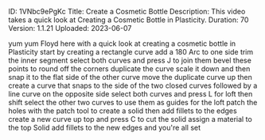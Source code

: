 ID: 1VNbc9ePgKc
Title: Create a Cosmetic Bottle
Description: This video takes a quick look at Creating a Cosmetic Bottle in Plasticity.
Duration: 70
Version: 1.1.21
Uploaded: 2023-06-07

yum yum
Floyd here with a quick look at creating
a cosmetic bottle in Plasticity start by
creating a rectangle curve add a 180 Arc
to one side trim the inner segment
select both curves and press J to join
them bevel these points to round off the
corners duplicate the curve scale it
down and then snap it to the flat side
of the other curve move the duplicate
curve up then create a curve that snaps
to the side of the two closed curves
followed by a line curve on the opposite
side
select both curves and press L for loft
then shift select the other two curves
to use them as guides for the loft
patch the holes with the patch tool to
create a solid
then add fillets to the edges
create a new curve up top and press C to
cut the solid
assign a material to the top Solid add
fillets to the new edges and you're all
set

